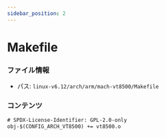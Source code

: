 ```yaml
---
sidebar_position: 2
---
```

# Makefile

### ファイル情報

- パス: `linux-v6.12/arch/arm/mach-vt8500/Makefile`

### コンテンツ

```txt
# SPDX-License-Identifier: GPL-2.0-only
obj-$(CONFIG_ARCH_VT8500) += vt8500.o

```
